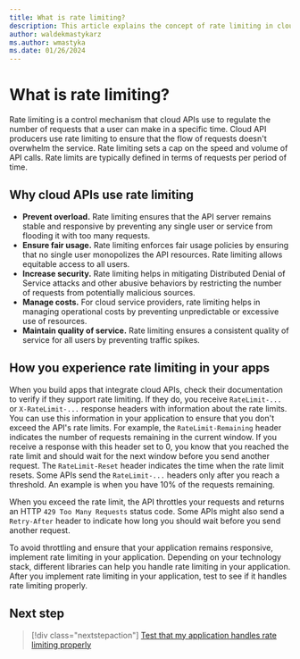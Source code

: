 ```yaml
---
title: What is rate limiting?
description: This article explains the concept of rate limiting in cloud APIs.
author: waldekmastykarz
ms.author: wmastyka
ms.date: 01/26/2024
---
```


# What is rate limiting?

Rate limiting is a control mechanism that cloud APIs use to regulate the number of requests that a user can make in a specific time. Cloud API producers use rate limiting to ensure that the flow of requests doesn't overwhelm the service. Rate limiting sets a cap on the speed and volume of API calls. Rate limits are typically defined in terms of requests per period of time.

## Why cloud APIs use rate limiting

- **Prevent overload.** Rate limiting ensures that the API server remains stable and responsive by preventing any single user or service from flooding it with too many requests.
- **Ensure fair usage.** Rate limiting enforces fair usage policies by ensuring that no single user monopolizes the API resources. Rate limiting allows equitable access to all users.
- **Increase security.** Rate limiting helps in mitigating Distributed Denial of Service attacks and other abusive behaviors by restricting the number of requests from potentially malicious sources.
- **Manage costs.** For cloud service providers, rate limiting helps in managing operational costs by preventing unpredictable or excessive use of resources.
- **Maintain quality of service.** Rate limiting ensures a consistent quality of service for all users by preventing traffic spikes.

## How you experience rate limiting in your apps

When you build apps that integrate cloud APIs, check their documentation to verify if they support rate limiting. If they do, you receive `RateLimit-...` or `X-RateLimit-...` response headers with information about the rate limits. You can use this information in your application to ensure that you don't exceed the API's rate limits. For example, the `RateLimit-Remaining` header indicates the number of requests remaining in the current window. If you receive a response with this header set to 0, you know that you reached the rate limit and should wait for the next window before you send another request. The `RateLimit-Reset` header indicates the time when the rate limit resets. Some APIs send the `RateLimit-...` headers only after you reach a threshold. An example is when you have 10% of the requests remaining.

When you exceed the rate limit, the API throttles your requests and returns an HTTP `429 Too Many Requests` status code. Some APIs might also send a `Retry-After` header to indicate how long you should wait before you send another request.

To avoid throttling and ensure that your application remains responsive, implement rate limiting in your application. Depending on your technology stack, different libraries can help you handle rate limiting in your application. After you implement rate limiting in your application, test to see if it handles rate limiting properly.

## Next step

> [!div class="nextstepaction"]
> [Test that my application handles rate limiting properly](../how-to/simulate-rate-limit-api-responses.md)
